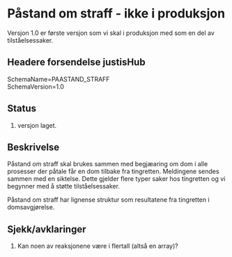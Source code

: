 # Påstand om straff - ikke i produksjon
Versjon 1.0 er første versjon som vi skal i produksjon med som en del av tilståelsessaker.

## Headere forsendelse justisHub
SchemaName=PAASTAND_STRAFF  
SchemaVersion=1.0

## Status
1. versjon laget.

## Beskrivelse
Påstand om straff skal brukes sammen med begjæaring om dom i alle prosesser der påtale får en dom tilbake fra tingretten.
Meldingene sendes sammen med en siktelse. Dette gjelder flere typer saker hos tingretten og vi begynner med å støtte tilståelsessaker.

Påstand om straff har lignense struktur som resultatene fra tingretten i domsavgjørelse.

## Sjekk/avklaringer
1. Kan noen av reaksjonene være i flertall (altså en array)?